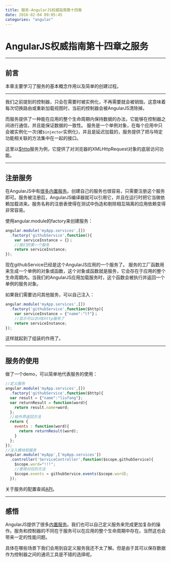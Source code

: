```yaml
---
title: 服务-AngularJS权威指南第十四章
date: 2016-02-04 09:05:45
categories: "angular"
---
```

# AngularJS权威指南第十四章之服务



---

## **前言**

本章主要学习了服务的基本概念作用以及简单的创建过程。

---

我们之前提到的控制器，只会在需要时被实例化，不再需要就会被销毁。这意味着每次切换路由或重新加载视图时，当前的控制器会被AngularJS清除掉。

而服务提供了一种能在应用的整个生命周期内保持数据的办法，它能够在控制器之间进行通信，并且能保证数据的一致性。
服务是一个单例对象，在每个应用中只会被实例化一次(被`$injector`实例化)，并且是延迟加载的，服务提供了把与特定功能相关联的方法集中在一起的接口。

这里以[$http][1]服务为例，它提供了对浏览器的XMLHttpRequest对象的底层访问功能。

---

## **注册服务**

在AngularJS中有[很多内置服务][2]。创建自己的服务也很容易，只需要注册这个服务即可。服务被注册后，AngularJS编译器就可以引用它，并且在运行时把它当做依赖加载进来。服务名称的注册表使得在测试中伪造和剔除相互隔离的应用依赖变得非常容易。

使用angular.module的factory来创建服务：
``` javascript
angular.module('myApp.services',[])
  .factory('githubService',function(){
    var serviceInstance = {}；
    //我们的第一个服务
    return serviceInstance;
});
```
现在githubService已经是这个AngularJS应用的一个服务了。
服务的工厂函数用来生成一个单例的对象或函数，这个对象或函数就是服务，它会存在于应用的整个生命周期内。当我们的AngularJS应用加载服务时，这个函数会被执行并返回一个单例的服务对象。

如果我们需要访问其他服务，可以自己注入：

``` javascript
angular.module('myApp.services',[])
  .factory('githubService',function($http){
    var serviceInstance = {"name":"lf"}；
    //显示可以访问$http服务了
    return serviceInstance;
});
```

这样就起到了组装的作用了。

---

## **服务的使用**

做了一个demo，可以简单地代表服务的使用：
``` javascript
//定义服务
angular.module('myApp.services',[])
  .factory('githubService',function($http){
  var result = {"name":"liufang"};
  var returnResult = function(word){
    return result.name+word;
  };
  //给外界返回方法
  return {
    events : function(word){
      return returnResult(word);
    }
  };
});
//注入模块和服务
angular.module('myApp',['myApp.services'])
  .controller('ServiceController',function($scope,githubService){
    $scope.word="!!!";
    //使用对应的方法
    $scope.events = githubService.events($scope.word);
  });

```

关于服务的配置查阅[API][3]。

---

## **感悟**

AngularJS提供了很多[内置服务][4]。我们也可以自己定义服务来完成更加复杂的操作。服务和控制器的不同在于服务可以在应用的整个生命周期中存在。当然这也会带来一定的性能问题。

具体在哪些场景下我们会用到自定义服务我还不太了解。但是由于其可以保存数据作为控制器之间的通讯工具是不错的选择呢。




  [1]: http://docs.angularjs.cn/api/ng/service/$http
  [2]: http://docs.angularjs.cn/api/ng/service
  [3]: http://docs.angularjs.cn/guide/services
  [4]: http://docs.angularjs.cn/api/ng/service